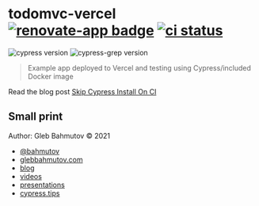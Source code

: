 # todomvc-vercel [![renovate-app badge][renovate-badge]][renovate-app] [![ci status][ci image]][ci url]

![cypress version](https://img.shields.io/badge/cypress-10.6.0-brightgreen) ![cypress-grep version](https://img.shields.io/badge/cypress--grep-2.5.3-brightgreen)

> Example app deployed to Vercel and testing using Cypress/included Docker image

Read the blog post [Skip Cypress Install On CI](https://glebbahmutov.com/blog/skip-cypress-install-on-ci/)

## Small print

Author: Gleb Bahmutov &copy; 2021

- [@bahmutov](https://twitter.com/bahmutov)
- [glebbahmutov.com](https://glebbahmutov.com)
- [blog](https://glebbahmutov.com/blog/)
- [videos](https://www.youtube.com/glebbahmutov)
- [presentations](https://slides.com/bahmutov)
- [cypress.tips](https://cypress.tips)

[ci image]: https://github.com/bahmutov/todomvc-vercel/workflows/deploy/badge.svg?branch=main
[ci url]: https://github.com/bahmutov/todomvc-vercel/actions
[renovate-badge]: https://img.shields.io/badge/renovate-app-blue.svg
[renovate-app]: https://renovateapp.com/

